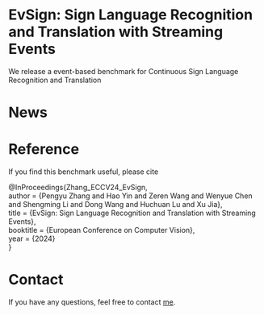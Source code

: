# EvSign:  Sign Language Recognition and Translation with Streaming Events
We release a event-based benchmark for Continuous Sign Language Recognition and Translation

# News


# Reference
If you find this benchmark useful, please cite

@InProceedings{Zhang_ECCV24_EvSign,\
  author = {Pengyu Zhang and Hao Yin and Zeren Wang and Wenyue Chen and Shengming Li and Dong Wang and Huchuan Lu and Xu Jia},\
  title = {EvSign: Sign Language Recognition and Translation with Streaming Events},\
  booktitle = {European Conference on Computer Vision},\
  year = {2024}\
}

# Contact
If you have any questions, feel free to contact [me](mailto:zpy.iiau@gmail.com).
